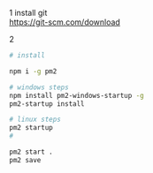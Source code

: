 1 install git  
https://git-scm.com/download

2
```sh
# install

npm i -g pm2

# windows steps
npm install pm2-windows-startup -g
pm2-startup install

# linux steps
pm2 startup
#

pm2 start .
pm2 save
```
